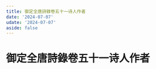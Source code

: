 ```yaml
---
title: 御定全唐詩錄卷五十一诗人作者
date: '2024-07-07'
udate: '2024-07-07'
aside: false
---
```

# 御定全唐詩錄卷五十一诗人作者

<AuthorPage :authorMap="authorMap" :chapternum="51" />

<script setup>
const chapter = '卷五十一';
import authorMap from '/data/qtsl/卷五十一/author.json'
</script>

